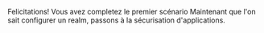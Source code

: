Felicitations! Vous avez completez le premier scénario
Maintenant que l'on sait configurer un realm, passons à la sécurisation d'applications.

